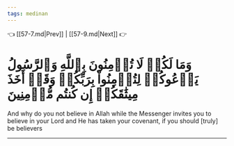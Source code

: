 ```yaml
---
tags: medinan
---
```


👈 [[57-7.md|Prev]] | [[57-9.md|Next]] 👉

# وَمَا لَكُمۡ لَا تُؤۡمِنُونَ بِٱللَّهِ وَٱلرَّسُولُ يَدۡعُوكُمۡ لِتُؤۡمِنُواْ بِرَبِّكُمۡ وَقَدۡ أَخَذَ مِيثَٰقَكُمۡ إِن كُنتُم مُّؤۡمِنِينَ

And why do you not believe in Allah while the Messenger invites you to believe in your Lord and He has taken your covenant, if you should [truly] be believers

---

